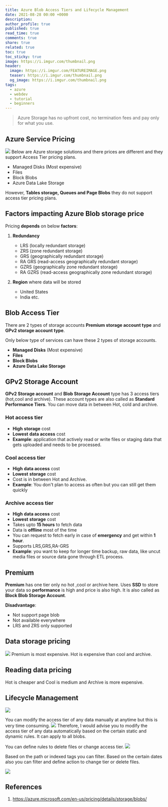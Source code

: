 ```yaml
---
title: Azure Blob Access Tiers and Lifecycle Management
date: 2021-08-28 00:00 +0000
description:
author_profile: true
published: true
read_time: true
comments: true
share: true
related: true
toc: true
toc_sticky: true
image: https://i.imgur.com/thumbnail.png
header:
  image: https://i.imgur.com/FEATUREIMAGE.png
  teaser: https://i.imgur.com/thumbnail.png
  og_image: https://i.imgur.com/thumbnail.png
tags:
  - azure
  - webdev
  - tutorial
  - beginners
---
```

> Azure Storage has no upfront cost, no termination fees and pay only for what you use. 

## Azure Service Pricing

![](https://imgur.com/q1d8jqJ.png)
Below are Azure storage solutions and there prices are different and they support Access Tier pricing plans.

- Managed Disks (Most expensive)
- Files
- Block Blobs
- Azure Data Lake Storage

However, **Tables storage, Queues and Page Blobs** they do not support access tier pricing plans.

## Factors impacting Azure Blob storage price

Pricing **depends** on below **factors**:

1. **Redundancy**

   - LRS (locally redundant storage)
   - ZRS (zone redundant storage)
   - GRS (geographically redundant storage)
   - RA GRS (read-access geographically redundant storage)
   - GZRS (geographically zone redundant storage)
   - RA GZRS (read-access geographically zone redundant storage)

2. **Region** where data will be stored
   - United States
   - India etc.

## Blob Access Tier

There are 2 types of storage accounts **Premium storage account type** and **GPv2 storage account type**.

Only below type of services can have these 2 types of storage accounts.

- **Managed Disks** (Most expensive)
- **Files**
- **Block Blobs**
- **Azure Data Lake Storage**

## GPv2 Storage Account

**GPv2 Storage account** and **Blob Storage Account** type has 3 access tiers (hot,cool and archive). These account types are also called as **Standard Performance Tiers**. You can move data in between Hot, cold and archive.

### Hot access tier

- **High** **storage** cost
- **Lowest** **data access** cost
- **Example**: application that actively read or write files or staging data that gets uploaded and needs to be processed.

### Cool access tier

- **High** **data access** cost
- **Lowest** **storage** cost
- Cost is in between Hot and Archive.
- **Example**: You don't plan to access as often but you can still get them quickly

### Archive access tier

- **High** **data access** cost
- **Lowest** **storage** cost
- Takes upto **15 hours** to fetch data
- Data is **offline** most of the time
- You can request to fetch early in case of **emergency** and get within **1 hour**.
- Supports LRS,GRS,RA-GRS
- **Example**: you want to keep for longer time backup, raw data, like uncut media files or source data gone through ETL process.

## Premium

**Premium** has one tier only no hot ,cool or archive here. Uses **SSD** to store your data so **performance** is high and price is also high. It is also called as **Block Blob Storage Account**.

**Disadvantage**:

- Not support page blob
- Not available everywhere
- LRS and ZRS only supported

## Data storage pricing

![](https://imgur.com/rFFDCSg.png)
Premium is most expensive.
Hot is expensive than cool and archive.

## Reading data pricing

Hot is cheaper and Cool is medium and Archive is more expensive.

## Lifecycle Management

![](https://imgur.com/Eh8UwYh.png)

You can modify the access tier of any data manually at anytime but this is very time consuming.
![](https://imgur.com/wqip57j.png)
Therefore, I would advise you to modify the access tier of any data automatically based on the certain static and dynamic rules. It can apply to all blobs.

You can define rules to delete files or change access tier.
![](https://imgur.com/PxLGpWn.png)

Based on the path or indexed tags you can filter. Based on the certain dates also you can filter and define action to change tier or delete files.

![](https://imgur.com/OZx80O5.png)

## References

1. https://azure.microsoft.com/en-us/pricing/details/storage/blobs/
